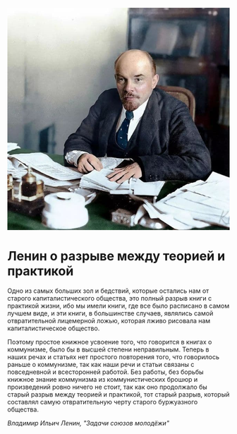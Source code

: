 
![](./img/old/zadachi_soyuzov_molodezhy.jpg)


# Ленин о разрыве между теорией и практикой


Одно из самых больших зол и бедствий,
которые остались нам от старого капиталистического общества, это полный
разрыв книги с практикой жизни, ибо мы имели книги, где все было
расписано в самом лучшем виде, и эти книги, в большинстве случаев,
являлись самой отвратительной лицемерной ложью, которая лживо рисовала
нам капиталистическое общество.



Поэтому простое книжное усвоение
того, что говорится в книгах о коммунизме, было бы в высшей степени
неправильным. Теперь в наших речах и статьях нет простого повторения
того, что говорилось раньше о коммунизме, так как наши речи и статьи
связаны с повседневной и всесторонней работой. Без работы, без борьбы
книжное знание коммунизма из коммунистических брошюр и произведений
ровно ничего не стоит, так как оно продолжало бы старый разрыв между
теорией и практикой, тот старый разрыв, который составлял самую
отвратительную черту старого буржуазного общества.





*Владимир Ильич Ленин, "Задачи союзов молодёжи"*
